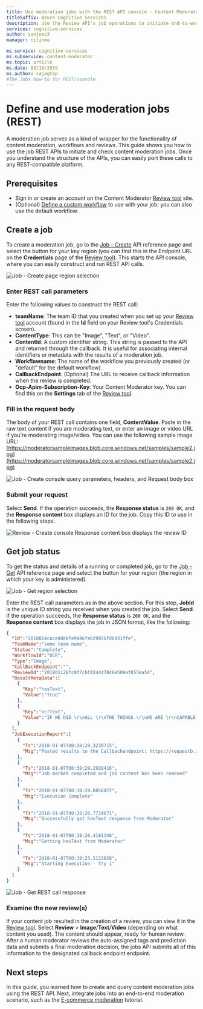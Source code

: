```yaml
---
title: Use moderation jobs with the REST API console - Content Moderator
titleSuffix: Azure Cognitive Services
description: Use the Review API's job operations to initiate end-to-end content moderation jobs for image or text content in Azure Content Moderator. 
services: cognitive-services
author: sanjeev3
manager: nitinme

ms.service: cognitive-services
ms.subservice: content-moderator
ms.topic: article
ms.date: 03/18/2019
ms.author: sajagtap
#The Jobs how-to for REST/console
---
```


# Define and use moderation jobs (REST)

A moderation job serves as a kind of wrapper for the functionality of content moderation, workflows and reviews. This guide shows you how to use the job REST APIs to initiate and check content moderation jobs. Once you understand the structure of the APIs, you can easily port these calls to any REST-compatible platform.

## Prerequisites

- Sign in or create an account on the Content Moderator [Review tool](https://contentmoderator.cognitive.microsoft.com/) site.
- (Optional) [Define a custom workflow](./Review-Tool-User-Guide/Workflows.md) to use with your job; you can also use the default workflow.

## Create a job

To create a moderation job, go to the [Job - Create](https://westus2.dev.cognitive.microsoft.com/docs/services/580519463f9b070e5c591178/operations/580519483f9b0709fc47f9c5) API reference page and select the button for your key region (you can find this in the Endpoint URL on the **Credentials** page of the [Review tool](https://contentmoderator.cognitive.microsoft.com/)). This starts the API console, where you can easily construct and run REST API calls.

![Job - Create page region selection](images/test-drive-job-1.png)

### Enter REST call parameters

Enter the following values to construct the REST call:

- **teamName**: The team ID that you created when you set up your [Review tool](https://contentmoderator.cognitive.microsoft.com/) account (found in the **Id** field on your Review tool's Credentials screen).
- **ContentType**: This can be "Image", "Text", or "Video".
- **ContentId**: A custom identifier string. This string is passed to the API and returned through the callback. It is useful for associating internal identifiers or metadata with the results of a moderation job.
- **Workflowname**: The name of the workflow you previously created (or "default" for the default workflow).
- **CallbackEndpoint**: (Optional) The URL to receive callback information when the review is completed.
- **Ocp-Apim-Subscription-Key**: Your Content Moderator key. You can find this  on the **Settings** tab of the [Review tool](https://contentmoderator.cognitive.microsoft.com).

### Fill in the request body

The body of your REST call contains one field, **ContentValue**. Paste in the raw text content if you are moderating text, or enter an image or video URL if you're moderating image/video. You can use the following sample image URL: [https://moderatorsampleimages.blob.core.windows.net/samples/sample2.jpg](https://moderatorsampleimages.blob.core.windows.net/samples/sample2.jpg)

![Job - Create console query parameters, headers, and Request body box](images/job-api-console-inputs.PNG)

### Submit your request

Select **Send**. If the operation succeeds, the **Response status** is `200 OK`, and the **Response content** box displays an ID for the job. Copy this ID to use in the following steps.

![Review - Create console Response content box displays the review ID](images/test-drive-job-3.PNG)

## Get job status

To get the status and details of a running or completed job, go to the [Job - Get](https://westus2.dev.cognitive.microsoft.com/docs/services/580519463f9b070e5c591178/operations/580519483f9b0709fc47f9c3) API reference page and select the button for your region (the region in which your key is administered).

![Job - Get region selection](images/test-drive-region.png)

Enter the REST call parameters as in the above section. For this step, **JobId** is the unique ID string you received when you created the job. Select **Send**. If the operation succeeds, the **Response status** is `200 OK`, and the **Response content** box displays the job in JSON format, like the following:

```json
{  
  "Id":"2018014caceddebfe9446fab29056fd8d31ffe",
  "TeamName":"some team name",
  "Status":"Complete",
  "WorkflowId":"OCR",
  "Type":"Image",
  "CallBackEndpoint":"",
  "ReviewId":"201801i28fc0f7cbf424447846e509af853ea54",
  "ResultMetaData":[  
    {  
      "Key":"hasText",
      "Value":"True"
    },
    {  
      "Key":"ocrText",
      "Value":"IF WE DID \r\nALL \r\nTHE THINGS \r\nWE ARE \r\nCAPABLE \r\nOF DOING, \r\nWE WOULD \r\nLITERALLY \r\nASTOUND \r\nOURSELVE \r\n"
    }
  ],
  "JobExecutionReport":[  
    {  
      "Ts":"2018-01-07T00:38:29.3238715",
      "Msg":"Posted results to the Callbackendpoint: https://requestb.in/vxke1mvx"
    },
    {  
      "Ts":"2018-01-07T00:38:29.2928416",
      "Msg":"Job marked completed and job content has been removed"
    },
    {  
      "Ts":"2018-01-07T00:38:29.0856472",
      "Msg":"Execution Complete"
    },
    {  
      "Ts":"2018-01-07T00:38:26.7714671",
      "Msg":"Successfully got hasText response from Moderator"
    },
    {  
      "Ts":"2018-01-07T00:38:26.4181346",
      "Msg":"Getting hasText from Moderator"
    },
    {  
      "Ts":"2018-01-07T00:38:25.5122828",
      "Msg":"Starting Execution - Try 1"
    }
  ]
}
```

![Job - Get REST call response](images/test-drive-job-5.png)

### Examine the new review(s)

If your content job resulted in the creation of a review, you can view it in the [Review tool](https://contentmoderator.cognitive.microsoft.com). Select **Review** > **Image**/**Text**/**Video** (depending on what content you used). The content should appear, ready for human review. After a human moderator reviews the auto-assigned tags and prediction data and submits a final moderation decision, the jobs API submits all of this information to the designated callback endpoint endpoint.

## Next steps

In this guide, you learned how to create and query content moderation jobs using the REST API. Next, integrate jobs into an end-to-end moderation scenario, such as the [E-commerce moderation](./ecommerce-retail-catalog-moderation.md) tutorial.